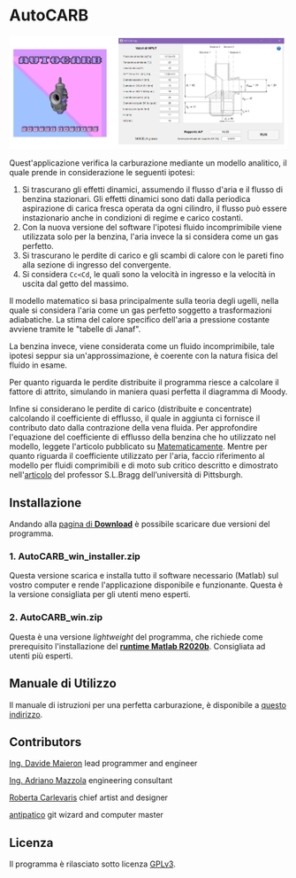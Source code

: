 # AutoCARB

![anteprima](anteprima.png)

Quest'applicazione verifica la carburazione mediante un modello analitico, il quale prende in considerazione le seguenti ipotesi:
1. Si trascurano gli effetti dinamici, assumendo il flusso d'aria e il flusso di benzina stazionari.
    Gli effetti dinamici sono dati dalla periodica aspirazione di carica fresca operata da ogni
    cilindro, il flusso può essere instazionario anche in condizioni di regime e carico costanti.
2. Con la nuova versione del software l'ipotesi fluido incomprimibile viene utilizzata solo per la benzina, l'aria invece la si considera come un gas perfetto.
3. Si trascurano le perdite di carico e gli scambi di calore con le pareti fino alla sezione di ingresso del convergente.
4. Si considera `Cc<Cd`, le quali sono la velocità in ingresso e la velocità in uscita dal getto del massimo.

Il modello matematico si basa principalmente sulla teoria degli ugelli, nella quale si considera l'aria come un gas perfetto soggetto a trasformazioni adiabatiche.
La stima del calore specifico dell'aria a pressione costante avviene tramite le "tabelle di Janaf".

La benzina invece, viene considerata come un fluido incomprimibile, tale ipotesi seppur sia un'approssimazione, è coerente con la natura fisica del fluido in esame.   
 
Per quanto riguarda le perdite distribuite il programma riesce a calcolare il fattore di attrito, simulando in maniera quasi perfetta il diagramma di Moody.

Infine si considerano le perdite di carico (distribuite e concentrate) calcolando il coefficiente di efflusso, il quale in aggiunta ci fornisce il contributo dato dalla contrazione della vena fluida. 
Per approfondire l'equazione del coefficiente di efflusso della benzina che ho utilizzato nel modello, leggete l'articolo pubblicato su [Matematicamente](https://www.matematicamente.it/forum/viewtopic.php?f=38&t=211382).
Mentre per quanto riguarda il coefficiente utilizzato per l'aria, faccio riferimento al modello per fluidi comprimibili e di moto sub critico descritto e dimostrato nell'[articolo](https://journals.sagepub.com/doi/10.1243/JMES_JOUR_1960_002_007_02) del professor S.L.Bragg dell’università di Pittsburgh.

## Installazione

Andando alla [pagina di **Download**](https://github.com/dogengineer/AutoCARB/releases/) è possibile scaricare due versioni del programma.

### 1. **AutoCARB_win_installer.zip**
Questa versione scarica e installa tutto il software necessario (Matlab) sul vostro computer e rende l'applicazione disponibile e funzionante. Questa è la versione consigliata per gli utenti meno esperti.

### 2. **AutoCARB_win.zip**
Questa è una versione _lightweight_ del programma, che richiede come prerequisito l'installazione del [**runtime Matlab R2020b**](https://it.mathworks.com/products/compiler/matlab-runtime.html). Consigliata ad utenti più esperti.


## Manuale di Utilizzo

Il manuale di istruzioni per una perfetta carburazione, è disponibile a [questo indirizzo](https://github.com/dogengineer/AutoCARB/blob/main/Manuale_di_AutoCARB_2_0.pdf).


## Contributors

[Ing. Davide Maieron](https://www.linkedin.com/in/davide-maieron-3757851bb/) lead programmer and engineer

[Ing. Adriano Mazzola](https://www.linkedin.com/in/adriano-mazzola/) engineering consultant 

[Roberta Carlevaris](https://www.instagram.com/robzilla.tattoo/) chief artist and designer

[antipatico](https://github.com/antipatico) git wizard and computer master

## Licenza

Il programma è rilasciato sotto licenza [GPLv3](LICENSE).
